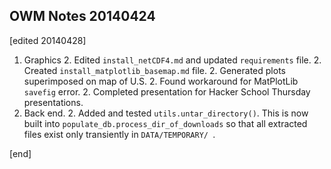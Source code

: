 ## OWM Notes 20140424

[edited 20140428]

1. Graphics
   2. Edited `install_netCDF4.md` and updated `requirements` file.
   2. Created `install_matplotlib_basemap.md` file.
   2. Generated plots superimposed on map of U.S.
   2. Found workaround for MatPlotLib `savefig` error.
   2. Completed presentation for Hacker School Thursday presentations.
1. Back end.
   2. Added and tested `utils.untar_directory()`. This is now built into `populate_db.process_dir_of_downloads` so that all extracted files exist only transiently in `DATA/TEMPORARY/ `.

[end]
